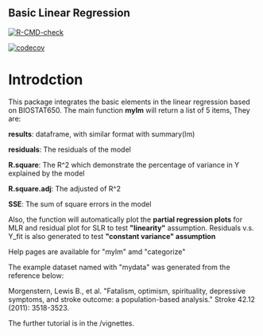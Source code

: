 ## Basic Linear Regression 
<!-- badges: start -->
  [![R-CMD-check](https://github.com/cyclopenta/mylinear/workflows/R-CMD-check/badge.svg)](https://github.com/cyclopenta/mylinear/actions)
  <!-- badges: end -->
<!-- badges: start -->
  [![codecov](https://codecov.io/gh/cyclopenta/mylinear/branch/main/graph/badge.svg?token=9HR9PMXG0M)](https://codecov.io/gh/cyclopenta/mylinear)
  <!-- badges: end -->

# Introdction  
This package integrates the basic elements in the linear regression based on BIOSTAT650. The main function **mylm** will return a list of 5 items, They are:  
  
**results**: dataframe, with similar format with summary(lm)  
  
**residuals**: The residuals of the model  
  
**R.square**: The R^2 which demonstrate the percentage of variance in Y explained by the model  
  
**R.square.adj**: The adjusted of R^2  
  
**SSE**: The sum of square errors in the model  
  
Also, the function will automatically plot the **partial regression plots** for MLR and residual plot for SLR to test **"linearity"** assumption. Residuals v.s. Y_fit is also generated to test **"constant variance" assumption**  
  
Help pages are available for "mylm" amd "categorize"  
  
The example dataset named with "mydata" was generated from the reference below:  
  
Morgenstern, Lewis B., et al. "Fatalism, optimism, spirituality, depressive symptoms, and stroke outcome: a population-based analysis." Stroke 42.12 (2011): 3518-3523.  

The further tutorial is in the /vignettes.
